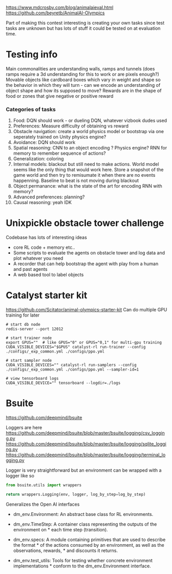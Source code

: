 https://www.mdcrosby.com/blog/animalaieval.html
https://github.com/beyretb/AnimalAI-Olympics


Part of making this contest interesting is creating your own tasks since test tasks are unknown but has lots of stuff it could be tested on at evaluation time.

# Testing info
Main commonalities are understanding walls, ramps and tunnels (does ramps require a 3d understanding for this to work or are pixels enough?)
Movable objects like cardboard boxes which vary in weight and shape so the behavior in which they will turn - can we encode an understanding of object shape and how its supposed to move?
Rewards are in the shape of food or zones that give negative or positive reward

### Categories of tasks
1. Food: DQN should work - or dueling DQN, whatever vizbook dudes used
2. Preferences: Measure difficulty of obtaining vs reward
3. Obstacle navigation: create a world physics model or bootstrap via one seperately trained on Unity physics engine?
4. Avoidance: DQN should work
5. Spatial reasoning: CNN to an object encoding ? Physics engine? RNN for memory to remember sequence of actions?
6. Generalization: coloring
7. Internal models: blackout but still need to make actions. World model seems like the only thing that would work here. Store a snapshot of the game world and then try to remisumate it when there are no events happenning. Baseline to beat is not moving during blackout
8. Object permanance: what is the state of the art for encoding RNN with memory?
9. Advanced preferences: planning?
10. Causal reasoning: yeah IDK


# Unixpickle obstacle tower challenge
Codebase has lots of interesting ideas
* core RL code + memory etc..
* Some scripts to evaluate the agents on obstacle tower and log data and plot whatever you need
* A recorder that can help bootstrap the agent with play from a human and past agents
* A web based tool to label objects

# Catalyst starter kit
https://github.com/Scitator/animal-olympics-starter-kit
Can do multiple GPU training for later 

```
# start db node
redis-server --port 12012

# start trainer node
export GPUS=""  # like GPUS="0" or GPUS="0,1" for multi-gpu training
CUDA_VISIBLE_DEVICES="$GPUS" catalyst-rl run-trainer --config ./configs/_exp_common.yml ./configs/ppo.yml

# start sampler node
CUDA_VISIBLE_DEVICES="" catalyst-rl run-samplers --config ./configs/_exp_common.yml ./configs/ppo.yml --sampler-id=1

# view tensorboard logs
CUDA_VISIBLE_DEVICE="" tensorboard --logdir=./logs
```


# Bsuite 

https://github.com/deepmind/bsuite

Loggers are here
https://github.com/deepmind/bsuite/blob/master/bsuite/logging/csv_logging.py
https://github.com/deepmind/bsuite/blob/master/bsuite/logging/sqlite_logging.py
https://github.com/deepmind/bsuite/blob/master/bsuite/logging/terminal_logging.py

Logger is very straightforward but an environment can be wrapped with a logger like so

```python
from bsuite.utils import wrappers

return wrappers.Logging(env, logger, log_by_step=log_by_step)
```

Generalizes the Open AI interfaces

* dm_env.Environment: An abstract base class for RL environments.

* dm_env.TimeStep: A container class representing the outputs of the environment on * each time step (transition).
* dm_env.specs: A module containing primitives that are used to describe the format * of the actions consumed by an environment, as well as the observations, rewards, * and discounts it returns.
* dm_env.test_utils: Tools for testing whether concrete environment implementations * conform to the dm_env.Environment interface.